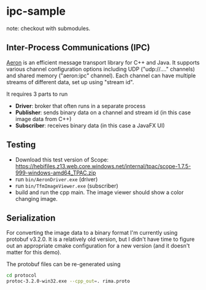 # ipc-sample

note: checkout with submodules.

## Inter-Process Communications (IPC)

[Aeron](https://github.com/real-logic/aeron/wiki) is an efficient message transport library for C++ and Java. It supports various channel configuration options including UDP ("udp://...." channels) and shared memory ("aeron:ipc" channel). Each channel can have multiple streams of different data, set up using "stream id".

It requires 3 parts to run

* **Driver**: broker that often runs in a separate process
* **Publisher**: sends binary data on a channel and stream id (in this case image data from C++)
* **Subscriber**: receives binary data (in this case a JavaFX UI)


## Testing

* Download this test version of Scope: https://hebifiles.z13.web.core.windows.net/internal/tpac/scope-1.7.5-999-windows-amd64_TPAC.zip
* run `bin/AeronDriver.exe` (driver)
* run `bin/TfmImageViewer.exe` (subscriber)
* build and run the cpp main. The image viewer should show a color changing image.

## Serialization

For converting the image data to a binary format I'm currently using protobuf v3.2.0. It is a relatively old version, but I didn't have time to figure out an appropriate cmake configuration for a new version (and it doesn't matter for this demo).

The protobuf files can be re-generated using

```bash
cd protocol
protoc-3.2.0-win32.exe --cpp_out=. rima.proto
```